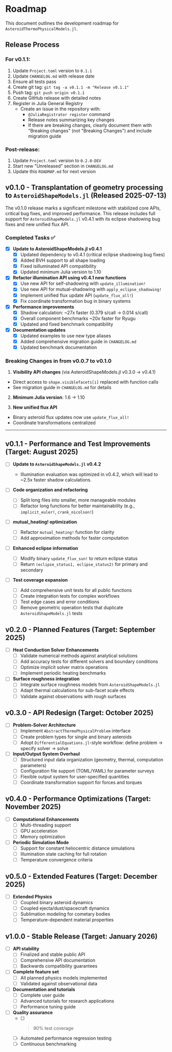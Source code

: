 # Roadmap

This document outlines the development roadmap for `AsteroidThermoPhysicalModels.jl`.

## Release Process

### For v0.1.1:

1. Update `Project.toml` version to `0.1.1`
2. Update `CHANGELOG.md` with release date
3. Ensure all tests pass
4. Create git tag: `git tag -a v0.1.1 -m "Release v0.1.1"`
5. Push tag: `git push origin v0.1.1`
6. Create GitHub release with detailed notes
7. Register in Julia General Registry
   - Create an issue in the repository with:
     - `@JuliaRegistrator register` command
     - Release notes summarizing key changes
     - If there are breaking changes, clearly document them with "Breaking changes" (not "Breaking Changes") and include migration guide

### Post-release:

1. Update `Project.toml` version to `0.2.0-DEV`
2. Start new "Unreleased" section in `CHANGELOG.md`
3. Update this `ROADMAP.md` for next version

## v0.1.0 - Transplantation of geometry processing to `AsteroidShapeModels.jl` (Released 2025-07-13)

The v0.1.0 release marks a significant milestone with stabilized core APIs, critical bug fixes, and improved performance. This release includes full support for `AsteroidShapeModels.jl` v0.4.1 with its eclipse shadowing bug fixes and new unified flux API.

### Completed Tasks ✅

- [x] **Update to AsteroidShapeModels.jl v0.4.1**
  - [x] Updated dependency to v0.4.1 (critical eclipse shadowing bug fixes)
  - [x] Added BVH support to all shape loading
  - [x] Fixed isilluminated API compatibility
  - [x] Updated minimum Julia version to 1.10

- [x] **Refactor illumination API using v0.4.1 new functions**
  - [x] Use new API for self-shadowing with `update_illumination!`
  - [x] Use new API for mutual-shadowing with `apply_eclipse_shadowing!`
  - [x] Implement unified flux update API (`update_flux_all!`)
  - [x] Fix coordinate transformation bug in binary systems

- [x] **Performance improvements**
  - [x] Shadow calculation: ~27x faster (0.379 s/call → 0.014 s/call)
  - [x] Overall component benchmarks ~20x faster for Ryugu
  - [x] Updated and fixed benchmark compatibility

- [x] **Documentation updates**
  - [x] Updated examples to use new type aliases
  - [x] Added comprehensive migration guide in `CHANGELOG.md`
  - [x] Updated benchmark documentation

### Breaking Changes in from v0.0.7 to v0.1.0

1. **Visibility API changes** (via AsteroidShapeModels.jl v0.3.0 → v0.4.1)
- Direct access to `shape.visiblefacets[i]` replaced with function calls
- See migration guide in `CHANGELOG.md` for details

2. **Minimum Julia version**: 1.6 → 1.10

3. **New unified flux API**
- Binary asteroid flux updates now use `update_flux_all!`
- Coordinate transformations centralized

---

## v0.1.1 - Performance and Test Improvements (Target: August 2025)

- [ ] **Update to `AsteroidShapeModels.jl` v0.4.2**
  - Illumination evaluation was optimized in v0.4.2, which will lead to ~2.5x faster shadow calculations.

- [ ] **Code organization and refactoring**
  - [ ] Split long files into smaller, more manageable modules
  - [ ] Refactor long functions for better maintainability (e.g., `implicit_euler!`, `crank_nicolson!`)

- [ ] **mutual_heating! optimization**
  - [ ] Refactor `mutual_heating!` function for clarity
  - [ ] Add approximation methods for faster computation

- [ ] **Enhanced eclipse information**
  - [ ] Modify binary `update_flux_sun!` to return eclipse status
  - [ ] Return `(eclipse_status1, eclipse_status2)` for primary and secondary

- [ ] **Test coverage expansion**
  - [ ] Add comprehensive unit tests for all public functions
  - [ ] Create integration tests for complex workflows
  - [ ] Test edge cases and error conditions
  - [ ] Remove geometric operation tests that duplicate `AsteroidShapeModels.jl` tests

## v0.2.0 - Planned Features (Target: September 2025)

- [ ] **Heat Conduction Solver Enhancements**
  - [ ] Validate numerical methods against analytical solutions
  - [ ] Add accuracy tests for different solvers and boundary conditions
  - [ ] Optimize implicit solver matrix operations
  - [ ] Implement periodic heating benchmarks

- [ ] **Surface roughness integration**
  - [ ] Integrate surface roughness models from `AsteroidShapeModels.jl`
  - [ ] Adapt thermal calculations for sub-facet scale effects
  - [ ] Validate against observations with rough surfaces

## v0.3.0 - API Redesign (Target: October 2025)

- [ ] **Problem-Solver Architecture**
  - [ ] Implement `AbstractThermoPhysicalProblem` interface
  - [ ] Create problem types for single and binary asteroids
  - [ ] Adopt `DifferentialEquations.jl`-style workflow: define problem → specify solver → solve

- [ ] **Input/Output System Overhaul**
  - [ ] Structured input data organization (geometry, thermal, computation parameters)
  - [ ] Configuration file support (TOML/YAML) for parameter surveys
  - [ ] Flexible output system for user-specified quantities
  - [ ] Coordinate transformation support for forces and torques

## v0.4.0 - Performance Optimizations (Target: November 2025)

- [ ] **Computational Enhancements**
  - [ ] Multi-threading support
  - [ ] GPU acceleration
  - [ ] Memory optimization

- [ ] **Periodic Simulation Mode**
  - [ ] Support for constant heliocentric distance simulations
  - [ ] Illumination state caching for full rotation
  - [ ] Temperature convergence criteria

## v0.5.0 - Extended Features (Target: December 2025)

- [ ] **Extended Physics**
  - [ ] Coupled binary asteroid dynamics
  - [ ] Coupled ejecta/dust/spacecraft dynamics
  - [ ] Sublimation modeling for cometary bodies
  - [ ] Temperature-dependent material properties

## v1.0.0 - Stable Release (Target: January 2026)

- [ ] **API stability**
  - [ ] Finalized and stable public API
  - [ ] Comprehensive API documentation
  - [ ] Backwards compatibility guarantees

- [ ] **Complete feature set**
  - [ ] All planned physics models implemented
  - [ ] Validated against observational data

- [ ] **Documentation and tutorials**
  - [ ] Complete user guide
  - [ ] Advanced tutorials for research applications
  - [ ] Performance tuning guide

- [ ] **Quality assurance**
  - [ ] >90% test coverage
  - [ ] Automated performance regression testing
  - [ ] Continuous benchmarking
